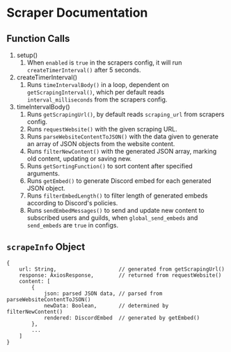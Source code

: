 # Scraper Documentation
## Function Calls
1. setup()
    1. When `enabled` is `true` in the scrapers config, it will run `createTimerInterval()` after 5 seconds.
1. createTimerInterval()
    1. Runs `timeIntervalBody()` in a loop, dependent on `getScrapingInterval()`, which per default reads `interval_milliseconds` from the scrapers config.
1. timeIntervalBody()
    1. Runs `getScrapingUrl()`, by default reads `scraping_url` from scrapers config.
    1. Runs `requestWebsite()` with the given scraping URL.
    1. Runs `parseWebsiteContentToJSON()` with the data given to generate an array of JSON objects from the website content.
    1. Runs `filterNewContent()` with the generated JSON array, marking old content, updating or saving new.
    1. Runs `getSortingFunction()` to sort content after specified arguments.
    1. Runs `getEmbed()` to generate Discord embed for each generated JSON object.
    1. Runs `filterEmbedLength()` to filter length of generated embeds according to Discord's policies.
    1. Runs `sendEmbedMessages()` to send and update new content to subscribed users and guilds, when `global_send_embeds` and `send_embeds` are `true` in configs.
## `scrapeInfo` Object
```text
{
    url: String,                    // generated from getScrapingUrl()
    response: AxiosResponse,        // returned from requestWebsite()
    content: [
        {
            json: parsed JSON data, // parsed from parseWebsiteContentToJSON()
            newData: Boolean,       // determined by filterNewContent()
            rendered: DiscordEmbed  // generated by getEmbed()
        },
        ...
    ]
}
```